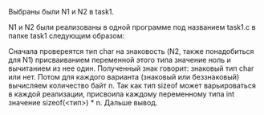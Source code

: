 Выбраны были N1 и N2 в task1.

N1 и N2 были реализованы в одной программе под названием task1.c в папке
task1 следующим образом:

Сначала провереятся тип char на знаковость (N2, также понадобиться для 
N1) присваиванием переменной этого типа значение ноль и вычитанием из 
нее один. Полученный знак говорит: знаковый тип char или нет. Потом 
для каждого варианта (знаковый или беззнаковый) вычисляем количество 
байт n. Так как тип sizeof может варьироваться в каждой реализации, 
присвоила каждому переменному типа int значение sizeof(<тип>) * n. 
Дальше вывод.  
